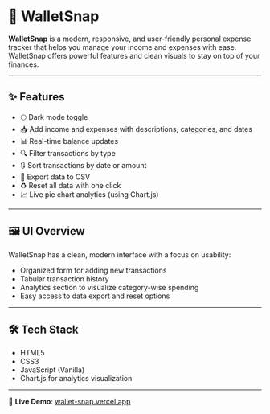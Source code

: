 # 💸 WalletSnap

**WalletSnap** is a modern, responsive, and user-friendly personal expense tracker that helps you manage your income and expenses with ease.  WalletSnap offers powerful features and clean visuals to stay on top of your finances.

---

## ✨ Features

- 🌕 Dark mode toggle
- 📥 Add income and expenses with descriptions, categories, and dates
- 📊 Real-time balance updates
- 🔍 Filter transactions by type
- 🔃 Sort transactions by date or amount
- 🧾 Export data to CSV
- ♻️ Reset all data with one click
- 📈 Live pie chart analytics (using Chart.js)

---

## 🖼️ UI Overview

WalletSnap has a clean, modern interface with a focus on usability:
- Organized form for adding new transactions
- Tabular transaction history
- Analytics section to visualize category-wise spending
- Easy access to data export and reset options

---

## 🛠️ Tech Stack

- HTML5
- CSS3
- JavaScript (Vanilla)
- Chart.js for analytics visualization

---

🔗 **Live Demo**: [wallet-snap.vercel.app](https://wallet-snap.vercel.app/)







